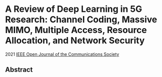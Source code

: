 # A Review of Deep Learning in 5G Research: Channel Coding, Massive MIMO, Multiple Access, Resource Allocation, and Network Security

2021 [IEEE Open Journal of the Communications Society](https://ieeexplore.ieee.org/xpl/RecentIssue.jsp?punumber=8782661)

## Abstract
